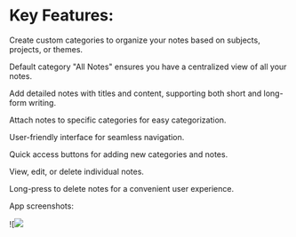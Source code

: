 # Key Features:
<p>Create custom categories to organize your notes based on subjects, projects, or themes.</p>
<p>Default category "All Notes" ensures you have a centralized view of all your notes.</p>
<p>Add detailed notes with titles and content, supporting both short and long-form writing.</p>
<p>Attach notes to specific categories for easy categorization.</p>
<p>User-friendly interface for seamless navigation.</p>
<p>Quick access buttons for adding new categories and notes.</p>
<p>View, edit, or delete individual notes.</p>
<p>Long-press to delete notes for a convenient user experience.</p>

<p>App screenshots:</p>
![<img src="https://github.com/mazineab/MEMO/assets/119409424/03c05d33-b3b3-4fc7-99c7-028b39cb12e8"Screenshot 2024-01-23 160618"]
![Screenshot 2024-01-24 135440](https://github.com/mazineab/MEMO/assets/119409424/301e5456-4a68-4a56-8c09-9ef42502a437)
![Screenshot 2024-01-24 140513](https://github.com/mazineab/MEMO/assets/119409424/1dfedfee-f440-4665-b60a-78bd55a7f8c4)
![Screenshot 2024-01-24 140530](https://github.com/mazineab/MEMO/assets/119409424/46f29097-f1e9-44bf-9e3e-a221113d69c9)
![Screenshot 2024-01-24 140643](https://github.com/mazineab/MEMO/assets/119409424/aba3a938-403f-4536-a89a-12df86bda0ca)


